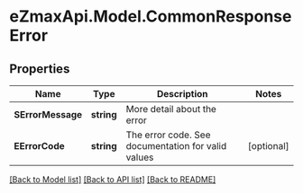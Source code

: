 
# eZmaxApi.Model.CommonResponseError

## Properties

Name | Type | Description | Notes
------------ | ------------- | ------------- | -------------
**SErrorMessage** | **string** | More detail about the error | 
**EErrorCode** | **string** | The error code. See documentation for valid values | [optional] 

[[Back to Model list]](../README.md#documentation-for-models)
[[Back to API list]](../README.md#documentation-for-api-endpoints)
[[Back to README]](../README.md)


